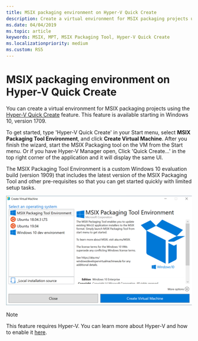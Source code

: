 ```yaml
---
title: MSIX packaging environment on Hyper-V Quick Create
description: Create a virtual environment for MSIX packaging projects using the Hyper-V Quick Create feature.
ms.date: 04/04/2019
ms.topic: article
keywords: MSIX, MPT, MSIX Packaging Tool, Hyper-V Quick Create
ms.localizationpriority: medium
ms.custom: RS5
---
```


# MSIX packaging environment on Hyper-V Quick Create
 
You can create a virtual environment for MSIX packaging projects using the [Hyper-V Quick Create](https://docs.microsoft.com/virtualization/hyper-v-on-windows/quick-start/quick-create-virtual-machine) feature. This feature is available starting in Windows 10, version 1709.

To get started, type 'Hyper-V Quick Create' in your Start menu, select **MSIX Packaging Tool Environment**, and click **Create Virtual Machine**. After you finish the wizard, start the MSIX Packaging tool on the VM from the Start menu. Or if you have Hyper-V Manager open, Click 'Quick Create...' in the top right corner of the application and it will display the same UI.

The MSIX Packaging Tool Environment is a custom Windows 10 evaluation build (version 1909) that includes the latest version of the MSIX Packaging Tool and other pre-requisites so that you can get started quickly with limited setup tasks.

![quickCreatepic1](images/QuickCreateVM.png)

> [!NOTE]
> This feature requires Hyper-V. You can learn more about Hyper-V and how to enable it [here](https://docs.microsoft.com/virtualization/hyper-v-on-windows/quick-start/enable-hyper-v).

